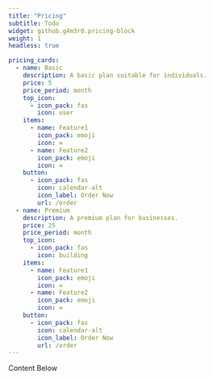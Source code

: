 ```yaml
---
title: "Pricing"
subtitle: Todo
widget: github.g4m3r0.pricing-block
weight: 1
headless: true

pricing_cards:
  - name: Basic
    description: A basic plan suitable for individuals.
    price: 5
    price_period: month
    top_icon:
      - icon_pack: fas
        icon: user
    items:
      - name: Feature1
        icon_pack: emoji
        icon: ∞
      - name: Feature2
        icon_pack: emoji
        icon: ∞
    button:
      - icon_pack: fas
        icon: calendar-alt
        icon_label: Order Now
        url: /order
  - name: Premium
    description: A premium plan for businesses.
    price: 25
    price_period: month
    top_icon:
      - icon_pack: fas
        icon: building
    items:
      - name: Feature1
        icon_pack: emoji
        icon: ∞
      - name: Feature2
        icon_pack: emoji
        icon: ∞
    button:
      - icon_pack: fas
        icon: calendar-alt
        icon_label: Order Now
        url: /order
---
```


Content Below